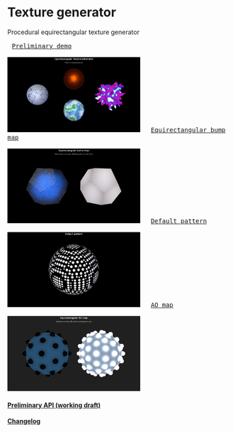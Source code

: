 # Texture generator
Procedural equirectangular texture generator

<!--[Preliminary demo](https://boytchev.github.io/texture-generator/examples/proof-of-concept.html)-->

<!--[Equirectangular bump map](https://boytchev.github.io/texture-generator/examples/bump-map.html)-->

<!--[Default pattern](https://boytchev.github.io/texture-generator/examples/default-pattern.html)-->

[<kbd style="margin:10px">Preliminary demo<br><br><img src="examples/snapshots/proof-of-concept.jpg" style="width:300px;"></kbd>](https://boytchev.github.io/texture-generator/examples/proof-of-concept.html) [<kbd style="margin:10px">Equirectangular bump map<br><br><img src="examples/snapshots/bump-map.jpg" style="width:300px;"></kbd>](https://boytchev.github.io/texture-generator/examples/bump-map.html) [<kbd style="margin:10px">Default pattern<br><br><img src="examples/snapshots/default-pattern.jpg" style="width:300px;"></kbd>](https://boytchev.github.io/texture-generator/examples/default-pattern.html) [<kbd style="margin:10px">AO map<br><br><img src="examples/snapshots/ao-map.jpg" style="width:300px;"></kbd>](https://boytchev.github.io/texture-generator/examples/ao-map.html)



#### [Preliminary API (working draft)](docs/API.md)
#### [Changelog](docs/CHANGELOG.md)
